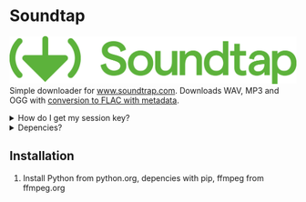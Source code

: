 # Soundtap
![Logo](logo2.png)
Simple downloader for www.soundtrap.com. Downloads WAV, MP3 and OGG with [conversion to FLAC with metadata](https://github.com/wwwwawww/soundtap/wiki/Conversion-to-FLAC).

<details>
 <summary>How do I get my session key?</summary>
 Right Click -> Inspect Element -> Application/Storage -> Cookies -> Copy value of jb_SESSION to config.json
</details>
<details>
 <summary>Depencies?</summary>
 Cookiejar, datetime, requests, mutagen, tqdm, pydub
</details>

## Installation
1. Install Python from python.org, depencies with pip, ffmpeg from ffmpeg.org
